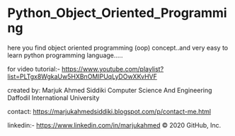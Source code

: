 # Python_Object_Oriented_Programming
here you find object oriented programming (oop) concept..and very easy to learn python programming language.....

for video tutorial:- https://www.youtube.com/playlist?list=PLTgx8WgkaUw5HXBnOMIPUqLyDOwXKvHVF

created by:
Marjuk Ahmed Siddiki
Computer Science And Engineering
Daffodil International University

contact:
https://marjukahmedsiddiki.blogspot.com/p/contact-me.html

linkedin:- https://www.linkedin.com/in/marjukahmed
© 2020 GitHub, Inc.
